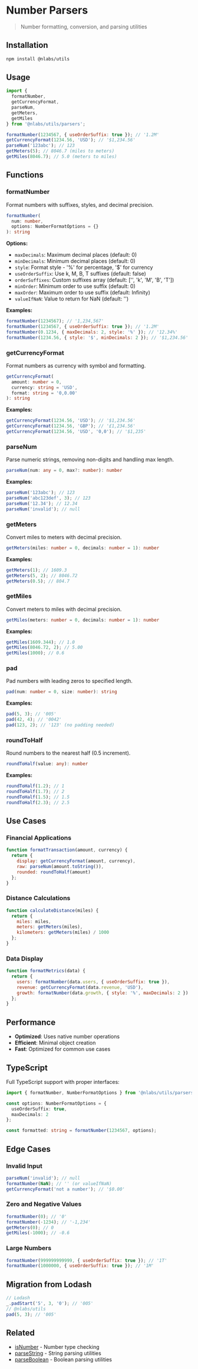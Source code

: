 # Number Parsers

> Number formatting, conversion, and parsing utilities

## Installation

```bash
npm install @nlabs/utils
```

## Usage

```js
import {
  formatNumber,
  getCurrencyFormat,
  parseNum,
  getMeters,
  getMiles
} from '@nlabs/utils/parsers';

formatNumber(1234567, { useOrderSuffix: true }); // '1.2M'
getCurrencyFormat(1234.56, 'USD'); // '$1,234.56'
parseNum('123abc'); // 123
getMeters(5); // 8046.7 (miles to meters)
getMiles(8046.7); // 5.0 (meters to miles)
```

## Functions

### formatNumber

Format numbers with suffixes, styles, and decimal precision.

```ts
formatNumber(
  num: number,
  options: NumberFormatOptions = {}
): string
```

**Options:**
- `maxDecimals`: Maximum decimal places (default: 0)
- `minDecimals`: Minimum decimal places (default: 0)
- `style`: Format style - '%' for percentage, '$' for currency
- `useOrderSuffix`: Use k, M, B, T suffixes (default: false)
- `orderSuffixes`: Custom suffixes array (default: ['', 'k', 'M', 'B', 'T'])
- `minOrder`: Minimum order to use suffix (default: 0)
- `maxOrder`: Maximum order to use suffix (default: Infinity)
- `valueIfNaN`: Value to return for NaN (default: '')

**Examples:**
```js
formatNumber(1234567); // '1,234,567'
formatNumber(1234567, { useOrderSuffix: true }); // '1.2M'
formatNumber(0.1234, { maxDecimals: 2, style: '%' }); // '12.34%'
formatNumber(1234.56, { style: '$', minDecimals: 2 }); // '$1,234.56'
```

### getCurrencyFormat

Format numbers as currency with symbol and formatting.

```ts
getCurrencyFormat(
  amount: number = 0,
  currency: string = 'USD',
  format: string = '0,0.00'
): string
```

**Examples:**
```js
getCurrencyFormat(1234.56, 'USD'); // '$1,234.56'
getCurrencyFormat(1234.56, 'GBP'); // '£1,234.56'
getCurrencyFormat(1234.56, 'USD', '0,0'); // '$1,235'
```

### parseNum

Parse numeric strings, removing non-digits and handling max length.

```ts
parseNum(num: any = 0, max?: number): number
```

**Examples:**
```js
parseNum('123abc'); // 123
parseNum('abc123def', 3); // 123
parseNum('12.34'); // 12.34
parseNum('invalid'); // null
```

### getMeters

Convert miles to meters with decimal precision.

```ts
getMeters(miles: number = 0, decimals: number = 1): number
```

**Examples:**
```js
getMeters(1); // 1609.3
getMeters(5, 2); // 8046.72
getMeters(0.5); // 804.7
```

### getMiles

Convert meters to miles with decimal precision.

```ts
getMiles(meters: number = 0, decimals: number = 1): number
```

**Examples:**
```js
getMiles(1609.344); // 1.0
getMiles(8046.72, 2); // 5.00
getMiles(1000); // 0.6
```

### pad

Pad numbers with leading zeros to specified length.

```ts
pad(num: number = 0, size: number): string
```

**Examples:**
```js
pad(5, 3); // '005'
pad(42, 4); // '0042'
pad(123, 2); // '123' (no padding needed)
```

### roundToHalf

Round numbers to the nearest half (0.5 increment).

```ts
roundToHalf(value: any): number
```

**Examples:**
```js
roundToHalf(1.2); // 1
roundToHalf(1.7); // 2
roundToHalf(1.5); // 1.5
roundToHalf(2.3); // 2.5
```

## Use Cases

### Financial Applications
```js
function formatTransaction(amount, currency) {
  return {
    display: getCurrencyFormat(amount, currency),
    raw: parseNum(amount.toString()),
    rounded: roundToHalf(amount)
  };
}
```

### Distance Calculations
```js
function calculateDistance(miles) {
  return {
    miles: miles,
    meters: getMeters(miles),
    kilometers: getMeters(miles) / 1000
  };
}
```

### Data Display
```js
function formatMetrics(data) {
  return {
    users: formatNumber(data.users, { useOrderSuffix: true }),
    revenue: getCurrencyFormat(data.revenue, 'USD'),
    growth: formatNumber(data.growth, { style: '%', maxDecimals: 2 })
  };
}
```

## Performance

- **Optimized**: Uses native number operations
- **Efficient**: Minimal object creation
- **Fast**: Optimized for common use cases

## TypeScript

Full TypeScript support with proper interfaces:

```ts
import { formatNumber, NumberFormatOptions } from '@nlabs/utils/parsers';

const options: NumberFormatOptions = {
  useOrderSuffix: true,
  maxDecimals: 2
};

const formatted: string = formatNumber(1234567, options);
```

## Edge Cases

### Invalid Input
```js
parseNum('invalid'); // null
formatNumber(NaN); // '' (or valueIfNaN)
getCurrencyFormat('not a number'); // '$0.00'
```

### Zero and Negative Values
```js
formatNumber(0); // '0'
formatNumber(-1234); // '-1,234'
getMeters(0); // 0
getMiles(-1000); // -0.6
```

### Large Numbers
```js
formatNumber(999999999999, { useOrderSuffix: true }); // '1T'
formatNumber(1000000, { useOrderSuffix: true }); // '1M'
```

## Migration from Lodash

```js
// Lodash
_.padStart('5', 3, '0'); // '005'
// @nlabs/utils
pad(5, 3); // '005'
```

## Related

- [isNumber](../checks/isNumber.md) - Number type checking
- [parseString](./strings.md) - String parsing utilities
- [parseBoolean](./booleans.md) - Boolean parsing utilities